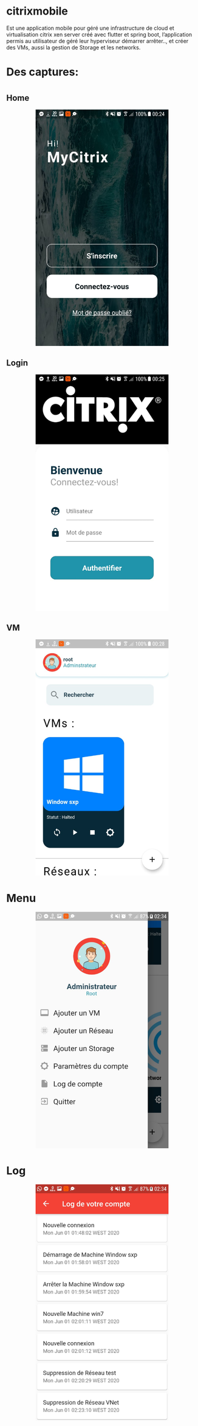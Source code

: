 # citrixmobile
  Est une application mobile pour géré une infrastructure de
cloud et virtualisation citrix xen server créé avec flutter et spring boot,
l’application permis au utilisateur de géré leur hyperviseur démarrer
arrêter.., et créer des VMs, aussi la gestion de Storage et les
networks.
<h1>Des captures:<h1>
<h2>Home</h2>
<p align="center">
  <img src="https://github.com/aboujaafar1997/mycitrix-xen/blob/master/c78b1563-84ba-4ffc-a6c0-cca6ff50d1a9.jpg" width="350" title="hover text">
</p>
<h2>Login</h2>
<p align="center">
  <img src="https://github.com/aboujaafar1997/mycitrix-xen/blob/master/cbbbd0b9-7f93-46aa-aae8-040a75b0e6ed.jpg" width="350" title="hover text">
</p>
<h2>VM</h2>
<p align="center">
  <img src="https://github.com/aboujaafar1997/mycitrix-xen/blob/master/835888c7-ea63-46f7-b193-eea031b3b3ae.jpg" width="350" title="hover text">
</p>
<h1>Menu</h1>
<p align="center">
  <img src="https://github.com/aboujaafar1997/mycitrix-xen/blob/master/7d230097-170b-4b09-b1ef-c6dbd4f303fe.jpg" width="350" title="hover text">
</p>
  <h1>Log</h1>
<p align="center">
  <img src="https://github.com/aboujaafar1997/mycitrix-xen/blob/master/714e12cd-7af1-43f9-a1e5-409492411ad7.jpg" width="350" title="hover text">
</p>
